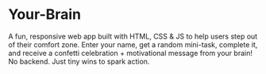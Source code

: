 # Your-Brain
A fun, responsive web app built with HTML, CSS &amp; JS to help users step out of their comfort zone. Enter your name, get a random mini-task, complete it, and receive a confetti celebration + motivational message from your brain! No backend. Just tiny wins to spark action.
